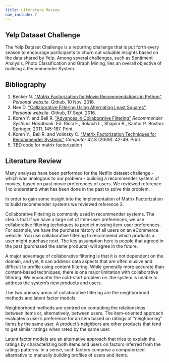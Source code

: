 ```yaml
---
title: Literature Review
nav_include: 7
---
```


## Yelp Dataset Challenge

The Yelp Dataset Challenge is a recurring challenge that is put forth every season to encourage participants to churn out valuable insights based on the data shared by Yelp. Among several challenges, such as Sentiment Analysis, Photo Classification and Graph Mining, lies an overall objective of building a Recommender System.


## Bibliography

1. Becker N. ["Matrix Factorization for Movie Recommendations in Python"](https://beckernick.github.io/matrix-factorization-recommender/) *Personal website*. Github, 10 Nov. 2016.
2. Nee D. ["Collaborative Filtering Using Alternating Least Squares"](http://danielnee.com/2016/09/collaborative-filtering-using-alternating-least-squares/) *Personal website*. Github, 17 Sept. 2016.
3. Koren Y. and Bell R. ["Advances in Collaborative Filtering"](https://datajobs.com/data-science-repo/Collaborative-Filtering-%5BKoren-and-Bell%5D.pdf) *Recommender Systems Handbook.* Ed. Ricci F., Rokach L., Shapira B., Kantor P. Boston: Springer, 2011. 145-187. Print.
4. Koren Y., Bell R. and Volinsky C. ["Matrix Factorization Techniques for Recommender Systems"](https://datajobs.com/data-science-repo/Recommender-Systems-[Netflix].pdf) *Computer* 42.8 (2009): 42-49. Print.
5. TBD code for matrix factorization


## Literature Review

Many analyses have been performed for the Netflix dataset challenge - which was analogous to our problem - building a recommender system of movies, based on past movie preferences of users. We reviewed reference 1 to understand what has been done in the past to solve this problem.

In order to gain some insight into the implementation of Matrix Factorization to build recommender systems we reviewed reference 2.

Collaborative Filtering is commonly used in recommender systems. The idea is that if we have a large set of item-user preferences, we use collaborative filtering techniques to predict missing item-user preferences. For example, we have the purchase history of all users on an eCommerce website. You use collaborative filtering to recommend which products a user might purchase next. The key assumption here is people that agreed in the past (purchased the same products) will agree in the future.
 
A major advantage of collaborative filtering is that it is not dependent on the domain, and yet, it can address data aspects that are often elusive and difficult to profile using content filtering. While generally more accurate than content-based techniques, there is one major limitation with collaborative filtering. We encounter the cold-start problem i.e. the system is unable to address the system’s new products and users. 
 
The two primary areas of collaborative filtering are the neighborhood methods and latent factor models:

Neighborhood methods are centred on computing the relationships between items or, alternatively, between users. The item-oriented approach evaluates a user’s preference for an item based on ratings of “neighboring” items by the same user. A product’s neighbors are other products that tend to get similar ratings when rated by the same user. 
 
Latent factor models are an alternative approach that tries to explain the ratings by characterizing both items and users on factors inferred from the ratings patterns. In a sense, such factors comprise a computerized alternative to manually building profiles of users and items.


